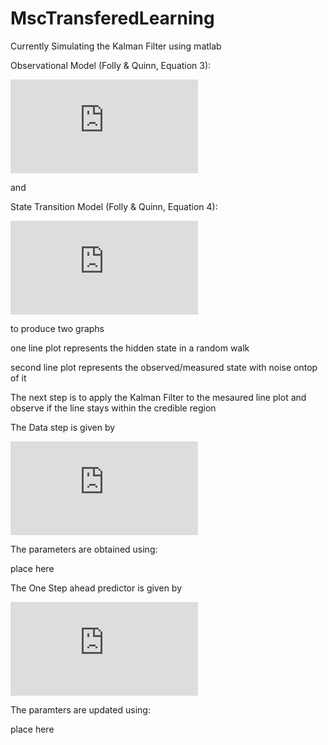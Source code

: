# MscTransferedLearning

Currently Simulating the Kalman Filter using matlab

Observational Model (Folly & Quinn, Equation 3):

![observation model|f(x_{i}|z_{i}) = N(Hz_{i},\Sigma_{x})](https://latex.codecogs.com/gif.latex?f%28x_%7Bi%7D%7Cz_%7Bi%7D%29%20%3D%20N%28Hz_%7Bi%7D%2C%5CSigma_%7Bx%7D%29)

and

State Transition Model (Folly & Quinn, Equation 4):

![state transition model|f(z_{i+1}|z_{i}) = N(Az_{i},\Sigma_{z})](https://latex.codecogs.com/gif.latex?f%28z_%7Bi&plus;1%7D%7Cz_%7Bi%7D%29%20%3D%20N%28Az_%7Bi%7D%2C%5CSigma_%7Bz%7D%29)

to produce two graphs

one line plot represents the hidden state in a random walk

second line plot represents the observed/measured state with noise ontop of it

The next step is to apply the Kalman Filter to the mesaured line plot and observe if the line stays within the credible region

The Data step is given by

![Data Step|f(z_{i}|x_{i}) = N(\mu_{i},D_{i})](https://latex.codecogs.com/gif.latex?f%28z_%7Bi%7D%7Cx_%7Bi%7D%29%20%3D%20N%28%5Cmu_%7Bi%7D%2CD_%7Bi%7D%29)

The parameters are obtained using:

place here

The One Step ahead predictor is given by

![One Step Ahead|f(z_{i+1}|x_{i}) = N(m_{i+1},T_{i+1})](https://latex.codecogs.com/gif.latex?f%28z_%7Bi&plus;1%7D%7Cx_%7Bi%7D%29%20%3D%20N%28m_%7Bi&plus;1%7D%2CT_%7Bi&plus;1%7D%29)

The paramters are updated using:

place here
